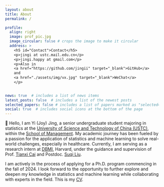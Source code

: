 ```yaml
---
layout: about
title: About
permalink: /

profile:
  align: right
  image: prof_pic.jpg
  image_circular: false # crops the image to make it circular
  address: >
    <h5 id="Contact">Contact</h5>
    <p>jingi at ustc.mail.edu.cn</p>
    <p>jingi.happy at gmail.com</p>
    <p>Also in 
    <a href="https://github.com/jingii" target="_blank">GitHub</a>
    and 
    <a href="./assets/img/vx.jpg" target="_blank">WeChat</a>
    </p>
  

news: true  # includes a list of news items
latest_posts: false  # includes a list of the newest posts
selected_papers: false # includes a list of papers marked as "selected={true}"
social: true  # includes social icons at the bottom of the page
---
```


:wave: Hello, I am Yi (Joy) Jing, a senior undergraduate student majoring in statistics at the [University of Science and Technology of China (USTC)](http://en.ustc.edu.cn/), within the [School of Management](http://en.business.ustc.edu.cn/main.htm). My academic journey has been fueled by a passion for the application of statistics and machine learning to solve real-world challenges, especially in healthcare. Currently, I am serving as a research intern at [DBMI](https://dbmi.hms.harvard.edu), Harvard, under the guidance and supervision of Prof. [Tianxi Cai](https://dbmi.hms.harvard.edu/people/tianxi-cai) and Postdoc. [Suqi Liu](https://www.suqil.com).

I am actively in the process of applying for a Ph.D. program commencing in the fall of 2024. I look forward to the opportunity to further explore and deepen my knowledge in statistics and machine learning while collaborating with experts in the field. This is my [CV](./assets/pdf/CV_Yi_Jing.pdf).